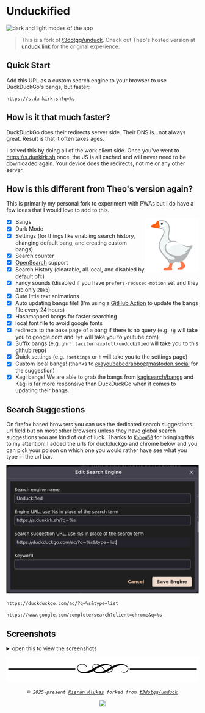 # Unduckified

![dark and light modes of the app](https://raw.githubusercontent.com/taciturnaxolotl/unduckified/main/.github/images/both.webp)

> This is a fork of [t3dotgg/unduck](https://github.com/t3dotgg/unduck). Check out Theo's hosted version at [unduck.link](https://unduck.link) for the original experience.

## Quick Start

Add this URL as a custom search engine to your browser to use DuckDuckGo's bangs, but faster:

```
https://s.dunkirk.sh?q=%s
```

## How is it that much faster?

DuckDuckGo does their redirects server side. Their DNS is...not always great. Result is that it often takes ages.

I solved this by doing all of the work client side. Once you've went to https://s.dunkirk.sh once, the JS is all cached and will never need to be downloaded again. Your device does the redirects, not me or any other server.

## How is this different from Theo's version again?

This is primarily my personal fork to experiment with PWAs but I do have a few ideas that I would love to add to this.

<img align="right" width="140" height="140" src="https://raw.githubusercontent.com/taciturnaxolotl/unduckified/main/public/goose.gif" alt="goose walking animation"/>

- [x] Bangs
- [x] Dark Mode
- [x] Settings (for things like enabling search history, changing default bang, and creating custom bangs)
- [x] Search counter
- [x] [OpenSearch](https://developer.mozilla.org/en-US/docs/Web/XML/Guides/OpenSearch) support
- [x] Search History (clearable, all local, and disabled by default ofc)
- [x] Fancy sounds (disabled if you have `prefers-reduced-motion` set and they are only `28kb`)
- [x] Cute little text animations
- [x] Auto updating bangs file! (I'm using a [GitHub Action](https://github.com/taciturnaxolotl/unduckified/actions/workflows/update-bangs.yaml) to update the bangs file every 24 hours)
- [x] Hashmapped bangs for faster searching
- [x] local font file to avoid google fonts
- [x] redirects to the base page of a bang if there is no query (e.g. `!g` will take you to google.com and `!yt` will take you to youtube.com)
- [x] Suffix bangs (e.g. `ghr! taciturnaxolotl/unduckified` will take you to this github repo)
- [x] Quick settings (e.g. `!settings` or `!` will take you to the settings page)
- [x] Custom local bangs! (thanks to [@ayoubabedrabbo@mastodon.social](https://mastodon.social/@ayoubabedrabbo/114114311682366314) for the suggestion)
- [x] Kagi bangs! We are able to grab the bangs from [kagisearch/bangs](https://github.com/kagisearch/bangs/) and Kagi is far more responsive than DuckDuckGo when it comes to updating their bangs.

## Search Suggestions

On firefox based browsers you can use the dedicated search suggestions url field but on most other browsers unless they have global search suggestions you are kind of out of luck. Thanks to [`KobeW50`](https://github.com/KobeW50) for bringing this to my attention! I added the urls for duckduckgo and chrome below and you can pick your poison on which one you would rather have see what you type in the url bar.

![search suggestions field on firefox](https://raw.githubusercontent.com/taciturnaxolotl/unduckified/main/.github/images/search-suggestions.jpeg)

```
https://duckduckgo.com/ac/?q=%s&type=list
```

```
https://www.google.com/complete/search?client=chrome&q=%s
```

## Screenshots

<details>
    <summary>open this to view the screenshots</summary>

### Light Mode

![Light Mode](https://raw.githubusercontent.com/taciturnaxolotl/unduckified/main/.github/images/light.webp)
![Light Mode with Search History](https://raw.githubusercontent.com/taciturnaxolotl/unduckified/main/.github/images/light-history.webp)
![Light Mode 404](https://raw.githubusercontent.com/taciturnaxolotl/unduckified/main/.github/images/light-404.webp)

### Dark Mode (the superior mode)

![Dark Mode](https://raw.githubusercontent.com/taciturnaxolotl/unduckified/main/.github/images/dark.webp)
![Dark Mode with Search History](https://raw.githubusercontent.com/taciturnaxolotl/unduckified/main/.github/images/dark-history.webp)
![Dark Mode 404](https://raw.githubusercontent.com/taciturnaxolotl/unduckified/main/.github/images/dark-404.webp)

</details>

<p align="center">
	<img src="https://raw.githubusercontent.com/taciturnaxolotl/carriage/main/.github/images/line-break.svg" />
</p>

<p align="center">
	<i><code>&copy 2025-present <a href="https://github.com/taciturnaxolotl">Kieran Klukas</a> forked from <a href="https://github.com/t3dotgg/unduck">t3dotgg/unduck</a></code></i>
</p>

<p align="center">
	<a href="https://github.com/taciturnaxolotl/unduckified/blob/main/LICENSE.md"><img src="https://img.shields.io/static/v1.svg?style=for-the-badge&label=License&message=MIT&logoColor=d9e0ee&colorA=363a4f&colorB=b7bdf8"/></a>
</p>
